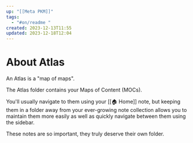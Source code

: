 ```yaml
---
up: "[[Meta PKM]]"
tags:
  - "#on/readme "
created: 2023-12-13T11:55
updated: 2023-12-18T12:04
---
```


# About Atlas
An Atlas is a "map of maps". 

The Atlas folder contains your Maps of Content (MOCs).

You'll usually navigate to them using your [[🏠 Home]] note, but keeping them in a folder away from your ever-growing note collection allows you to maintain them more easily as well as quickly navigate between them using the sidebar. 

These notes are so important, they truly deserve their own folder.